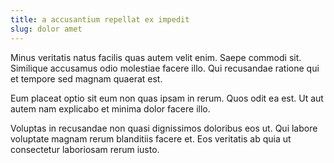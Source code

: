 ```yaml
---
title: a accusantium repellat ex impedit
slug: dolor amet
---
```


Minus veritatis natus facilis quas autem velit enim. Saepe commodi sit. Similique accusamus odio molestiae facere illo. Qui recusandae ratione qui et tempore sed magnam quaerat est.

Eum placeat optio sit eum non quas ipsam in rerum. Quos odit ea est. Ut aut autem nam explicabo et minima dolor facere illo.

Voluptas in recusandae non quasi dignissimos doloribus eos ut. Qui labore voluptate magnam rerum blanditiis facere et. Eos veritatis ab quia ut consectetur laboriosam rerum iusto.

